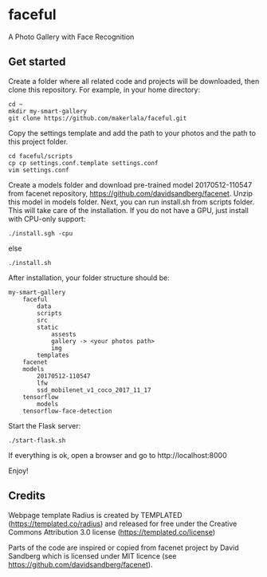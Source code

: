 # faceful
A Photo Gallery with Face Recognition

## Get started

Create a folder where all related code and projects will be downloaded, then clone this repository. For example, in your home directory:
```
cd ~
mkdir my-smart-gallery
git clone https://github.com/makerlala/faceful.git
```
Copy the settings template and add the path to your photos and the path to this project folder.
```
cd faceful/scripts
cp cp settings.conf.template settings.conf
vim settings.conf
```

Create a models folder and download pre-trained model 20170512-110547 from facenet repository, https://github.com/davidsandberg/facenet. 
Unzip this model in models folder. Next, you can run install.sh from scripts folder. This will take care of the installation. If you do not 
have a GPU, just install with CPU-only support:
```
./install.sgh -cpu
```
else
```
./install.sh
```

After installation, your folder structure should be:
```
my-smart-gallery
	faceful
		data
		scripts
		src
		static
			assests
			gallery -> <your photos path>
			img
		templates
	facenet
	models
		20170512-110547
		lfw
		ssd_mobilenet_v1_coco_2017_11_17
	tensorflow
		models
	tensorflow-face-detection
```

Start the Flask server:
```
./start-flask.sh
```

If everything is ok, open a browser and go to http://localhost:8000

Enjoy!

## Credits
Webpage template Radius is created by TEMPLATED (https://templated.co/radius) and released for free under the Creative Commons Attribution 3.0 license (https://templated.co/license)

Parts of the code are inspired or copied from facenet project  by David Sandberg which is licensed under MIT licence (see https://github.com/davidsandberg/facenet).
